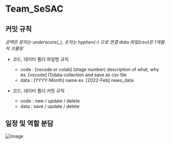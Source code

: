 # Team_SeSAC

## 커밋 규칙
*공백은 문자는 underscore(_), 숫자는 hyphen(-) 으로 연결*
*data 파일(csv)은 1개월씩 크롤링*

  * 코드, 데이터 폴더 파일명 규칙
    * code : [vscode or colab] (stage number) description of what, why
ex. [vscode] (1)data collection and save as csv file
    * data : [YYYY-Month] name
ex. [2022-Feb] news_data

  * 코드, 데이터 폴더 커밋 규칙
    * code : new / update / delete
    * data : save / update / delete




## 일정 및 역할 분담

![image](https://github.com/maximin90/Team_SeSAC/assets/113491089/6603e299-03a0-4765-8e97-73b8f38ef10b)
